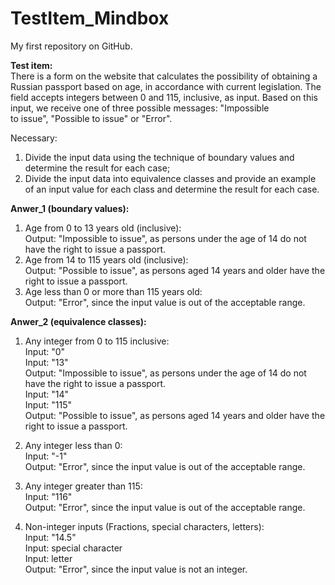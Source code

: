 # TestItem_Mindbox
My first repository on GitHub.

**Test item:**<br />
There is a form on the website that calculates the possibility of obtaining a Russian passport based on age, in accordance with current legislation.
The field accepts integers between 0 and 115, inclusive, as input. Based on this input, we receive one of three possible messages: "Impossible to issue", "Possible to issue" or "Error".<br />

Necessary:
1. Divide the input data using the technique of boundary values and determine the result for each case;
2. Divide the input data into equivalence classes and provide an example of an input value for each class and determine the result for each case.

**Anwer_1 (boundary values):**
1. Age from 0 to 13 years old (inclusive):<br />
Output: "Impossible to issue", as persons under the age of 14 do not have the right to issue a passport.
2. Age from 14 to 115 years old (inclusive):<br />
Output: "Possible to issue", as persons aged 14 years and older have the right to issue a passport.
3. Age less than 0 or more than 115 years old:<br />
Output: "Error", since the input value is out of the acceptable range.

**Anwer_2 (equivalence classes):**
1. Any integer from 0 to 115 inclusive:<br />
Input: "0"<br />
Input: "13"<br />
Output: "Impossible to issue", as persons under the age of 14 do not have the right to issue a passport.<br />
Input: "14"<br />
Input: "115"<br />
Output: "Possible to issue", as persons aged 14 years and older have the right to issue a passport.

2. Any integer less than 0:<br />
Input: "-1"<br />
Output: "Error", since the input value is out of the acceptable range.

3. Any integer greater than 115:<br />
Input: "116"<br />
Output: "Error", since the input value is out of the acceptable range.

4. Non-integer inputs (Fractions, special characters, letters):<br />
Input: "14.5"<br />
Input: special character<br />
Input: letter<br />
Output: "Error", since the input value is not an integer.
